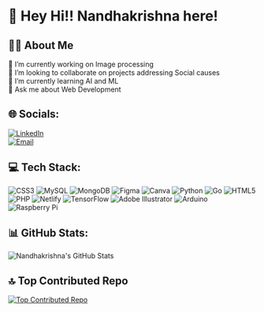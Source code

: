 # 💫 Hey Hi!! Nandhakrishna here!

## 👨‍💻 About Me

🔭 I’m currently working on Image processing  
👯 I’m looking to collaborate on projects addressing Social causes  
🌱 I’m currently learning AI and ML  
💬 Ask me about Web Development

## 🌐 Socials:

[![LinkedIn](https://img.shields.io/badge/LinkedIn-0077B5?style=for-the-badge&logo=linkedin&logoColor=white)](https://www.linkedin.com/in/nandhakrishna10/)  
[![Email](https://img.shields.io/badge/Email-D14836?style=for-the-badge&logo=gmail&logoColor=white)](mailto:nandhakrishna004@gmail.com)

## 💻 Tech Stack:

![CSS3](https://img.shields.io/badge/CSS3-1572B6?style=for-the-badge&logo=css3&logoColor=white) 
![MySQL](https://img.shields.io/badge/MySQL-00000F?style=for-the-badge&logo=mysql&logoColor=white) 
![MongoDB](https://img.shields.io/badge/MongoDB-4EA94B?style=for-the-badge&logo=mongodb&logoColor=white) 
![Figma](https://img.shields.io/badge/Figma-F24E1E?style=for-the-badge&logo=figma&logoColor=white) 
![Canva](https://img.shields.io/badge/Canva-00C4CC?style=for-the-badge&logo=canva&logoColor=white) 
![Python](https://img.shields.io/badge/Python-3776AB?style=for-the-badge&logo=python&logoColor=white) 
![Go](https://img.shields.io/badge/Go-00ADD8?style=for-the-badge&logo=go&logoColor=white) 
![HTML5](https://img.shields.io/badge/HTML5-E34F26?style=for-the-badge&logo=html5&logoColor=white) 
![PHP](https://img.shields.io/badge/PHP-777BB4?style=for-the-badge&logo=php&logoColor=white) 
![Netlify](https://img.shields.io/badge/Netlify-00C7B7?style=for-the-badge&logo=netlify&logoColor=white) 
![TensorFlow](https://img.shields.io/badge/TensorFlow-FF6F00?style=for-the-badge&logo=tensorflow&logoColor=white) 
![Adobe Illustrator](https://img.shields.io/badge/Adobe%20Illustrator-FF9A00?style=for-the-badge&logo=adobeillustrator&logoColor=white) 
![Arduino](https://img.shields.io/badge/Arduino-00979D?style=for-the-badge&logo=arduino&logoColor=white) 
![Raspberry Pi](https://img.shields.io/badge/Raspberry%20Pi-A22846?style=for-the-badge&logo=raspberrypi&logoColor=white)

## 📊 GitHub Stats:

![Nandhakrishna's GitHub Stats](https://github-readme-stats.vercel.app/api?username=nandhakrishna10&show_icons=true&theme=radical)

## 🔝 Top Contributed Repo

[![Top Contributed Repo](https://github-readme-stats.vercel.app/api/pin/?username=nandhakrishna10&repo=MERN-Blog-Website&theme=radical)](https://github.com/nandhakrishna10/MERN-Blog-Website)

